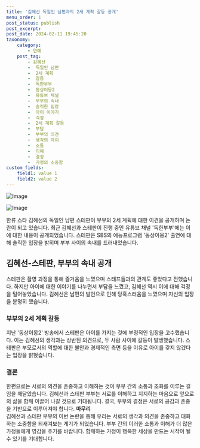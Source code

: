 ```yaml
---
title: '김혜선 독일인 남편과의 2세 계획 갈등 공개'
menu_order: 1
post_status: publish
post_excerpt: 
post_date: 2024-02-11 19:45:20
taxonomy:
    category:
        - 연예
    post_tag:
        - 김혜선
        -  독일인 남편
        -  2세 계획
        -  갈등
        -  독한부부
        -  동상이몽2
        -  유튜브 채널
        -  부부의 속내
        -  솔직한 입장
        -  아이 이야기
        -  걱정
        -  2세 계획 갈등
        -  부담
        -  부부의 의견
        -  생각의 차이
        -  소통
        -  이해
        -  결정
        -  가정의 소중함
custom_fields:
    field1: value 1
    field2: value 2
---
```


![Image](https://ssl.pstatic.net/mimgnews/image/076/2024/02/10/2024021001000699500093741_20240210162404716.jpg?type=w540)

![Image](https://mimgnews.pstatic.net/image/076/2024/02/10/2024021001000699500093742_20240210162404727.jpg?type=w540)

한류 스타 김혜선의 독일인 남편 스테판이 부부의 2세 계획에 대한 이견을 공개하며 논란이 되고 있습니다. 최근 김혜선과 스테판이 진행 중인 유튜브 채널 '독한부부'에는 이에 대한 내용이 공개되었습니다. 스테판은 SBS의 예능프로그램 '동상이몽2' 출연에 대해 솔직한 입장을 밝히며 부부 사이의 속내를 드러내었습니다.
## 김혜선-스테판, 부부의 속내 공개
스테판은 촬영 과정을 통해 즐거움을 느꼈으며 스태프들과의 관계도 좋았다고 전했습니다. 하지만 아이에 대한 이야기를 나누면서 부담을 느꼈고, 김혜선 역시 이에 대해 걱정을 털어놓았습니다. 김혜선은 남편의 발언으로 인해 당혹스러움을 느꼈으며 자신의 입장을 분명히 했습니다.
### 부부의 2세 계획 갈등
지난 '동상이몽2' 방송에서 스테판은 아이를 가지는 것에 부정적인 입장을 고수했습니다. 이는 김혜선의 생각과는 상반된 의견으로, 두 사람 사이에 갈등이 발생했습니다. 스테판은 부모로서의 역할에 대한 불안과 경제적인 측면 등을 이유로 아이를 갖지 않겠다는 입장을 밝혔습니다.
### 결론
한편으로는 서로의 의견을 존중하고 이해하는 것이 부부 간의 소통과 조화를 이루는 길임을 깨달았습니다. 김혜선과 스테판 부부는 서로를 이해하고 지지하는 마음으로 앞으로의 삶을 함께 이끌어 나갈 것으로 기대됩니다. 결국, 부부의 결정은 서로의 공감과 존중을 기반으로 이루어져야 합니다.
**마무리**  
김혜선과 스테판 부부의 이번 논란을 통해 우리는 서로의 생각과 의견을 존중하고 대화하는 소중함을 되새겨보는 계기가 되었습니다. 부부 간의 이러한 소통과 이해가 더 많은 가정들에게 영감을 주기를 바랍니다. 함께하는 가정이 행복한 세상을 만드는 시작이 될 수 있기를 기대합니다.
